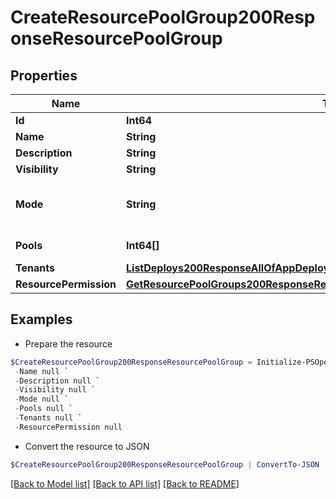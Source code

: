 # CreateResourcePoolGroup200ResponseResourcePoolGroup
## Properties

Name | Type | Description | Notes
------------ | ------------- | ------------- | -------------
**Id** | **Int64** |  | [optional] 
**Name** | **String** |  | [optional] 
**Description** | **String** |  | [optional] 
**Visibility** | **String** |  | [optional] 
**Mode** | **String** | Pool selection mode. Valid values are &#x60;roundrobin&#x60; or &#x60;availablecapacity&#x60;. | [optional] 
**Pools** | **Int64[]** | Array of Resource Pool IDs | [optional] 
**Tenants** | [**ListDeploys200ResponseAllOfAppDeploysInnerInstance[]**](ListDeploys200ResponseAllOfAppDeploysInnerInstance.md) |  | [optional] 
**ResourcePermission** | [**GetResourcePoolGroups200ResponseResourcePoolGroupsInnerResourcePermission**](GetResourcePoolGroups200ResponseResourcePoolGroupsInnerResourcePermission.md) |  | [optional] 

## Examples

- Prepare the resource
```powershell
$CreateResourcePoolGroup200ResponseResourcePoolGroup = Initialize-PSOpenAPIToolsCreateResourcePoolGroup200ResponseResourcePoolGroup  -Id null `
 -Name null `
 -Description null `
 -Visibility null `
 -Mode null `
 -Pools null `
 -Tenants null `
 -ResourcePermission null
```

- Convert the resource to JSON
```powershell
$CreateResourcePoolGroup200ResponseResourcePoolGroup | ConvertTo-JSON
```

[[Back to Model list]](../README.md#documentation-for-models) [[Back to API list]](../README.md#documentation-for-api-endpoints) [[Back to README]](../README.md)

